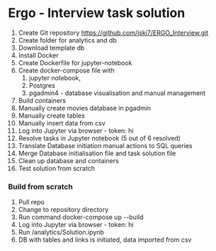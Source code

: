 # Ergo - Interview task solution

1. Create Git repository https://github.com/jski7/ERGO_Interview.git
2. Create folder for analytics and db
3. Download template db
4. Install Docker
5. Create Dockerfile for jupyter-notebook
6. Create docker-compose file with 
   1. jupyter notebook, 
   2. Postgres
   3. pgadmin4 - database visualisation and manual management
7. Build containers
8. Manually create movies database in pgadmin
9. Manually create tables
10. Manually insert data from csv
11. Log into Jupyter via browser - token: hi
12. Resolve tasks in Jupyter notebook (5 out of 6 resolved)
13. Translate Database initiation manual actions to SQL queries
14. Merge Database initialisation file and task solution file
15. Clean up database and containers 
16. Test solution from scratch

### Build from scratch
1. Pull repo
2. Change to repository directory 
3. Run command docker-compose up --build
4. Log into Jupyter via browser - token: hi
5. Run /analytics/Solution.ipynb
6. DB with tables and links is initiated, data imported from csv
